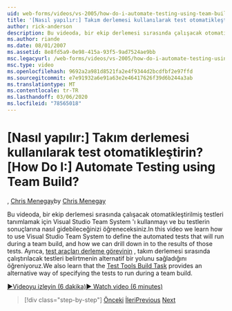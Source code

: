 ```yaml
---
uid: web-forms/videos/vs-2005/how-do-i-automate-testing-using-team-build
title: '[Nasıl yapılır:] Takım derlemesi kullanılarak test otomatikleştirin? | Microsoft Docs'
author: rick-anderson
description: Bu videoda, bir ekip derlemesi sırasında çalışacak otomatikleştirilmiş testleri tanımlamak için Visual Studio Team System 'ı nasıl kullanacağınızı ve ' de ' de nasıl gidebileceğinizi öğreniyoruz...
ms.author: riande
ms.date: 08/01/2007
ms.assetid: 8e8fd5a9-0e98-415a-93f5-9ad7524ae9bb
msc.legacyurl: /web-forms/videos/vs-2005/how-do-i-automate-testing-using-team-build
msc.type: video
ms.openlocfilehash: 9692a2a981d8521fa2e4f9344d2bcdfbf2e97ffd
ms.sourcegitcommit: e7e91932a6e91a63e2e46417626f39d6b244a3ab
ms.translationtype: MT
ms.contentlocale: tr-TR
ms.lasthandoff: 03/06/2020
ms.locfileid: "78565018"
---
```

# <a name="how-do-i-automate-testing-using-team-build"></a><span data-ttu-id="50321-104">[Nasıl yapılır:] Takım derlemesi kullanılarak test otomatikleştirin?</span><span class="sxs-lookup"><span data-stu-id="50321-104">[How Do I:] Automate Testing using Team Build?</span></span>

<span data-ttu-id="50321-105">, [Chris Menegay](https://twitter.com/CMenegay)</span><span class="sxs-lookup"><span data-stu-id="50321-105">by [Chris Menegay](https://twitter.com/CMenegay)</span></span>

<span data-ttu-id="50321-106">Bu videoda, bir ekip derlemesi sırasında çalışacak otomatikleştirilmiş testleri tanımlamak için Visual Studio Team System 'ı kullanmayı ve bu testlerin sonuçlarına nasıl gidebileceğinizi öğreneceksiniz.</span><span class="sxs-lookup"><span data-stu-id="50321-106">In this video we learn how to use Visual Studio Team System to define the automated tests that will run during a team build, and how we can drill down in to the results of those tests.</span></span> <span data-ttu-id="50321-107">Ayrıca, [test araçları derleme görevinin](https://msdn.microsoft.com/vstudio/aa718351.aspx#bttt) , takım derlemesi sırasında çalıştırılacak testleri belirtmenin alternatif bir yolunu sağladığını öğreniyoruz.</span><span class="sxs-lookup"><span data-stu-id="50321-107">We also learn that the [Test Tools Build Task](https://msdn.microsoft.com/vstudio/aa718351.aspx#bttt) provides an alternative way of specifying the tests to run during a team build.</span></span>

[<span data-ttu-id="50321-108">&#9654;Videoyu izleyin (6 dakika)</span><span class="sxs-lookup"><span data-stu-id="50321-108">&#9654; Watch video (6 minutes)</span></span>](https://channel9.msdn.com/Blogs/ASP-NET-Site-Videos/how-do-i-automate-testing-using-team-build)

> [!div class="step-by-step"]
> <span data-ttu-id="50321-109">[Önceki](how-do-i-implement-continuous-integration-with-team-foundation.md)
> [İleri](how-do-i-deploy-a-web-application-during-a-team-build.md)</span><span class="sxs-lookup"><span data-stu-id="50321-109">[Previous](how-do-i-implement-continuous-integration-with-team-foundation.md)
[Next](how-do-i-deploy-a-web-application-during-a-team-build.md)</span></span>
